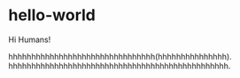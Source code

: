 # hello-world

Hi Humans!

hhhhhhhhhhhhhhhhhhhhhhhhhhhhhhhh(hhhhhhhhhhhhhhh).
hhhhhhhhhhhhhhhhhhhhhhhhhhhhhhhhhhhhhhhhhhhhhhhh.
